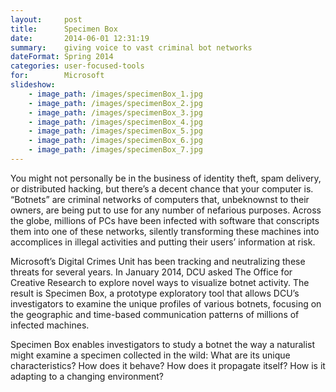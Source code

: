 ```yaml
---
layout:     post
title:      Specimen Box
date:       2014-06-01 12:31:19
summary:    giving voice to vast criminal bot networks
dateFormat: Spring 2014
categories: user-focused-tools
for:        Microsoft
slideshow:
    - image_path: /images/specimenBox_1.jpg
    - image_path: /images/specimenBox_2.jpg
    - image_path: /images/specimenBox_3.jpg
    - image_path: /images/specimenBox_4.jpg
    - image_path: /images/specimenBox_5.jpg
    - image_path: /images/specimenBox_6.jpg
    - image_path: /images/specimenBox_7.jpg
---
```


You might not personally be in the business of identity theft, spam delivery, or distributed hacking, but there’s a decent chance that your computer is. “Botnets” are criminal networks of computers that, unbeknownst to their owners, are being put to use for any number of nefarious purposes. Across the globe, millions of PCs have been infected with software that conscripts them into one of these networks, silently transforming these machines into accomplices in illegal activities and putting their users’ information at risk.

Microsoft’s Digital Crimes Unit has been tracking and neutralizing these threats for several years. In January 2014, DCU asked The Office for Creative Research to explore novel ways to visualize botnet activity. The result is Specimen Box, a prototype exploratory tool that allows DCU’s investigators to examine the unique profiles of various botnets, focusing on the geographic and time-based communication patterns of millions of infected machines.

Specimen Box enables investigators to study a botnet the way a naturalist might examine a specimen collected in the wild:  What are its unique characteristics? How does it behave? How does it propagate itself? How is it adapting to a changing environment?
